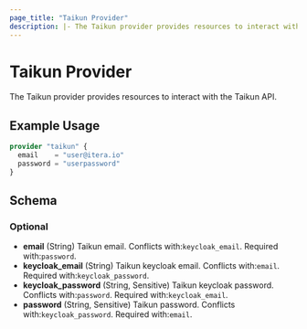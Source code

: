 ```yaml
---
page_title: "Taikun Provider"
description: |- The Taikun provider provides resources to interact with the Taikun API.
---
```


# Taikun Provider

The Taikun provider provides resources to interact with the Taikun API.

## Example Usage

```terraform
provider "taikun" {
  email    = "user@itera.io"
  password = "userpassword"
}
```

<!-- schema generated by tfplugindocs -->
## Schema

### Optional

- **email** (String) Taikun email. Conflicts with:`keycloak_email`. Required with:`password`.
- **keycloak_email** (String) Taikun keycloak email. Conflicts with:`email`. Required with:`keycloak_password`.
- **keycloak_password** (String, Sensitive) Taikun keycloak password. Conflicts with:`password`. Required with:`keycloak_email`.
- **password** (String, Sensitive) Taikun password. Conflicts with:`keycloak_password`. Required with:`email`.
